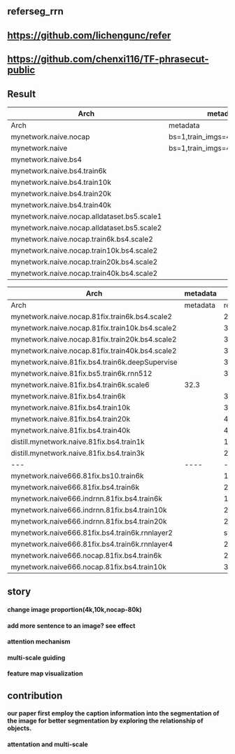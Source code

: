 ## referseg_rrn

##  https://github.com/lichengunc/refer
##  https://github.com/chenxi116/TF-phrasecut-public

## Result

Arch|metadata|result|
|---|----|----|
Arch|metadata|result|
mynetwork.naive.nocap|bs=1,train_imgs=4k,val_imgs=1k|14.5|
mynetwork.naive|bs=1,train_imgs=4k,val_imgs=1k|22.3|
mynetwork.naive.bs4||25.6|
mynetwork.naive.bs4.train6k||28.97|
mynetwork.naive.bs4.train10k||33.27|
mynetwork.naive.bs4.train20k||37.2|
mynetwork.naive.bs4.train40k||42.24|
mynetwork.naive.nocap.alldataset.bs5.scale1||38.7|
mynetwork.naive.nocap.alldataset.bs5.scale2||37.8(epoch8)|
mynetwork.naive.nocap.train6k.bs4.scale2||26.4
mynetwork.naive.nocap.train10k.bs4.scale2||28.49|
mynetwork.naive.nocap.train20k.bs4.scale2||33.2|
mynetwork.naive.nocap.train40k.bs4.scale2||35.56|



Arch|metadata|result|
|---|----|----|
Arch|metadata|result|
mynetwork.naive.nocap.81fix.train6k.bs4.scale2||29.8|
mynetwork.naive.nocap.81fix.train10k.bs4.scale2||31.8|
mynetwork.naive.nocap.81fix.train20k.bs4.scale2||34.56|
mynetwork.naive.nocap.81fix.train40k.bs4.scale2||38.1|
mynetwork.naive.81fix.bs4.train6k.deepSupervise||30.4|
mynetwork.naive.81fix.bs5.train6k.rnn512||33.0|
mynetwork.naive.81fix.bs4.train6k.scale6|32.3|
mynetwork.naive.81fix.bs4.train6k||33.64|
mynetwork.naive.81fix.bs4.train10k||37.29|
mynetwork.naive.81fix.bs4.train20k||41.8|
mynetwork.naive.81fix.bs4.train40k||44.7(epoch8),stucked|
distill.mynetwork.naive.81fix.bs4.train1k||18.5|
distill.mynetwork.naive.81fix.bs4.train3k||22.1|
|---|----|----|
mynetwork.naive666.81fix.bs10.train6k||13.29|
mynetwork.naive666.81fix.bs4.train6k||21.2|
mynetwork.naive666.indrnn.81fix.bs4.train6k||16.0|
mynetwork.naive666.indrnn.81fix.bs4.train10k||21.9|
mynetwork.naive666.indrnn.81fix.bs4.train20k||28.46|
mynetwork.naive666.81fix.bs4.train6k.rnnlayer2||stopped|
mynetwork.naive666.81fix.bs4.train6k.rnnlayer4||24.8|
mynetwork.naive666.nocap.81fix.bs4.train6k||28.26|
mynetwork.naive666.nocap.81fix.bs4.train10k||30|









## story

#### change image proportion(4k,10k,nocap-80k)
#### add more sentence to an image? see effect
#### attention mechanism
#### multi-scale guiding
#### feature map visualization

## contribution

#### our paper first employ the caption information into the segmentation of the image for better segmentation by exploring the relationship of objects.

#### attentation and multi-scale




